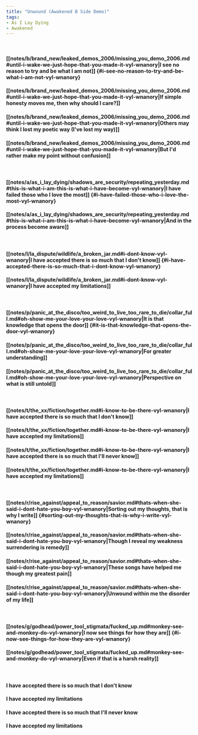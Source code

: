 ```yaml
---
title: "Unwound (Awakened B Side Demo)"
tags:
- As I Lay Dying
- Awakened
---
```

&nbsp;
#### [[notes/b/brand_new/leaked_demos_2006/missing_you_demo_2006.md#until-i-wake-we-just-hope-that-you-made-it-vyl-wnanory|I see no reason to try and be what I am not]] {#i-see-no-reason-to-try-and-be-what-i-am-not-vyl-wnanory}
#### [[notes/b/brand_new/leaked_demos_2006/missing_you_demo_2006.md#until-i-wake-we-just-hope-that-you-made-it-vyl-wnanory|If simple honesty moves me, then why should I care?]]
#### [[notes/b/brand_new/leaked_demos_2006/missing_you_demo_2006.md#until-i-wake-we-just-hope-that-you-made-it-vyl-wnanory|Others may think I lost my poetic way (I've lost my way)]]
#### [[notes/b/brand_new/leaked_demos_2006/missing_you_demo_2006.md#until-i-wake-we-just-hope-that-you-made-it-vyl-wnanory|But I'd rather make my point without confusion]]
&nbsp;
#### [[notes/a/as_i_lay_dying/shadows_are_security/repeating_yesterday.md#this-is-what-i-am-this-is-what-i-have-become-vyl-wnanory|I have failed those who I love the most]] {#i-have-failed-those-who-i-love-the-most-vyl-wnanory}
#### [[notes/a/as_i_lay_dying/shadows_are_security/repeating_yesterday.md#this-is-what-i-am-this-is-what-i-have-become-vyl-wnanory|And in the process become aware]]
&nbsp;
#### [[notes/l/la_dispute/wildlife/a_broken_jar.md#i-dont-know-vyl-wnanory|I have accepted there is so much that I don't know]] {#i-have-accepted-there-is-so-much-that-i-dont-know-vyl-wnanory}
#### [[notes/l/la_dispute/wildlife/a_broken_jar.md#i-dont-know-vyl-wnanory|I have accepted my limitations]]
&nbsp;
#### [[notes/p/panic_at_the_disco/too_weird_to_live_too_rare_to_die/collar_full.md#oh-show-me-your-love-your-love-vyl-wnanory|It is that knowledge that opens the door]] {#it-is-that-knowledge-that-opens-the-door-vyl-wnanory}
#### [[notes/p/panic_at_the_disco/too_weird_to_live_too_rare_to_die/collar_full.md#oh-show-me-your-love-your-love-vyl-wnanory|For greater understanding]]
#### [[notes/p/panic_at_the_disco/too_weird_to_live_too_rare_to_die/collar_full.md#oh-show-me-your-love-your-love-vyl-wnanory|Perspective on what is still untold]]
&nbsp;
#### [[notes/t/the_xx/fiction/together.md#i-know-to-be-there-vyl-wnanory|I have accepted there is so much that I don't know]]
#### [[notes/t/the_xx/fiction/together.md#i-know-to-be-there-vyl-wnanory|I have accepted my limitations]]
#### [[notes/t/the_xx/fiction/together.md#i-know-to-be-there-vyl-wnanory|I have accepted there is so much that I'll never know]]
#### [[notes/t/the_xx/fiction/together.md#i-know-to-be-there-vyl-wnanory|I have accepted my limitations]]
&nbsp;
#### [[notes/r/rise_against/appeal_to_reason/savior.md#thats-when-she-said-i-dont-hate-you-boy-vyl-wnanory|Sorting out my thoughts, that is why I write]] {#sorting-out-my-thoughts-that-is-why-i-write-vyl-wnanory}
#### [[notes/r/rise_against/appeal_to_reason/savior.md#thats-when-she-said-i-dont-hate-you-boy-vyl-wnanory|Though I reveal my weakness surrendering is remedy]]
#### [[notes/r/rise_against/appeal_to_reason/savior.md#thats-when-she-said-i-dont-hate-you-boy-vyl-wnanory|These songs have helped me though my greatest pain]]
#### [[notes/r/rise_against/appeal_to_reason/savior.md#thats-when-she-said-i-dont-hate-you-boy-vyl-wnanory|Unwound within me the disorder of my life]]
&nbsp;
#### [[notes/g/godhead/power_tool_stigmata/fucked_up.md#monkey-see-and-monkey-do-vyl-wnanory|I now see things for how they are]] {#i-now-see-things-for-how-they-are-vyl-wnanory}
#### [[notes/g/godhead/power_tool_stigmata/fucked_up.md#monkey-see-and-monkey-do-vyl-wnanory|Even if that is a harsh reality]]
&nbsp;
#### I have accepted there is so much that I don't know
#### I have accepted my limitations
#### I have accepted there is so much that I'll never know
#### I have accepted my limitations
